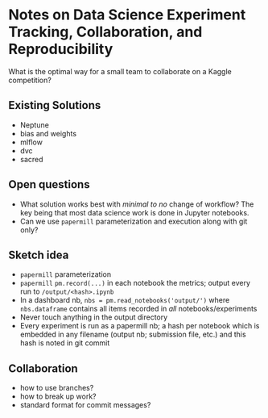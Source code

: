 # Notes on Data Science Experiment Tracking, Collaboration, and Reproducibility

What is the optimal way for a small team to collaborate on a Kaggle competition?

## Existing Solutions

- Neptune
- bias and weights
- mlflow
- dvc
- sacred

## Open questions

- What solution works best with *minimal to no* change of workflow? The key being that most data science work is done in Jupyter notebooks. 
- Can we use `papermill` parameterization and execution along with git only?

## Sketch idea

- `papermill` parameterization
- `papermill` `pm.record(...)` in each notebook the metrics; output every run to `/output/<hash>.ipynb`
- In a dashboard nb, `nbs = pm.read_notebooks('output/')` where `nbs.dataframe` contains all items recorded in *all* notebooks/experiments
- Never touch anything in the output directory
- Every experiment is run as a papermill nb; a hash per notebook which is embedded in any filename (output nb; submission file, etc.) and this hash is noted in git commit

## Collaboration

- how to use branches?
- how to break up work?
- standard format for commit messages?

